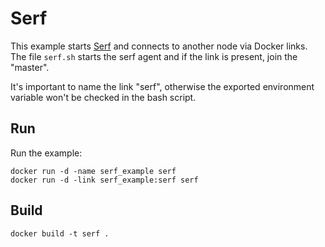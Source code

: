 # Serf

This example starts [Serf](http://serfdom.io) and connects to another node via
Docker links. The file `serf.sh` starts the serf agent and if the link is
present, join the "master".

It's important to name the link "serf", otherwise the exported environment
variable won't be checked in the bash script.


## Run

Run the example:

    docker run -d -name serf_example serf
    docker run -d -link serf_example:serf serf

## Build

    docker build -t serf .
